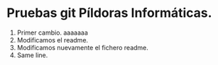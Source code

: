 # Pruebas git Píldoras Informáticas.

1. Primer cambio. aaaaaaa
2. Modificamos el readme.
3. Modificamos nuevamente el fichero readme.
4. Same line.